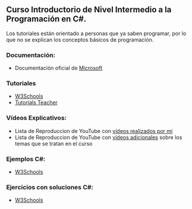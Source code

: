 ## Curso Introductorio de Nivel Intermedio a la Programación en C#. 

Los tutoriales están orientado a personas que ya saben programar, por lo que no se explican los conceptos básicos de programación.

### Documentación:
- Documentación oficial de [Microsoft](https://docs.microsoft.com/es-es/dotnet/csharp/)

### Tutoriales
- [W3Schools](https://www.w3schools.com/cs/index.php)
- [Tutorials Teacher](https://www.tutorialsteacher.com/csharp)

### Vídeos Explicativos:
- Lista de Reproduccion de YouTube con [vídeos realizados por mi]() 
- Lista de Reproduccion de YouTube con [vídeos adicionales](https://youtube.com/playlist?list=PLiMesnCG0J7ywQbvFS4gBKriwkdYPQddu) sobre los temas que se tratan en el curso

### Ejemplos C#:
- [W3Schools](https://www.w3schools.com/cs/cs_examples.php)

### Ejercicios con soluciones C#:
- [W3Schools](https://www.w3schools.com/cs/exercise.php?filename=exercise_syntax1)

